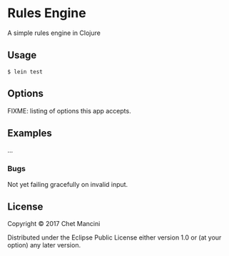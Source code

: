 # Rules Engine

A simple rules engine in Clojure

## Usage

    $ lein test

## Options

FIXME: listing of options this app accepts.

## Examples

...

### Bugs

Not yet failing gracefully on invalid input.

## License

Copyright © 2017 Chet Mancini

Distributed under the Eclipse Public License either version 1.0 or (at
your option) any later version.
